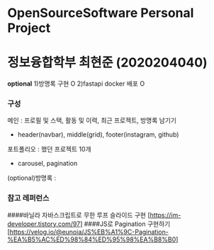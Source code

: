 # OpenSourceSoftware Personal Project
# 정보융합학부 최현준 (2020204040)

**optional**
1)방명록 구현 O
2)fastapi docker 배포 O




### 구성
메인 : 프로필 및 스택, 활동 및 이력, 최근 프로젝트, 방명록 남기기
- header(navbar), middle(grid), footer(instagram, github)

포트폴리오 : 했던 프로젝트 10개
- carousel, pagination

(optional)방명록 : 

### 참고 레퍼런스
####바닐라 자바스크립트로 무한 루프 슬라이드 구현 [https://im-developer.tistory.com/97]
####JS로 Pagination 구현하기 [https://velog.io/@eunoia/JS%EB%A1%9C-Pagination-%EA%B5%AC%ED%98%84%ED%95%98%EA%B8%B0]
